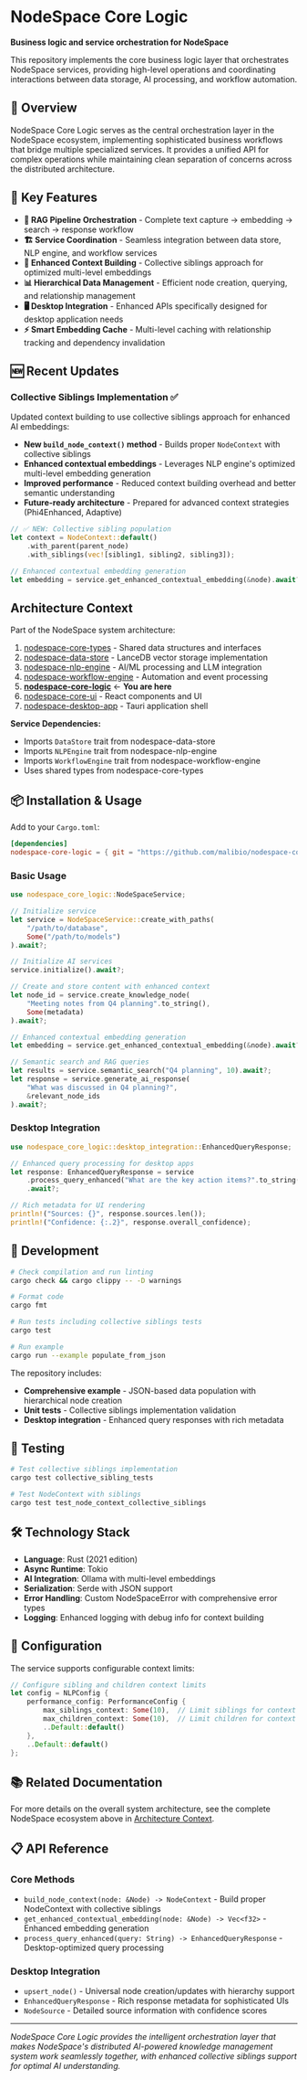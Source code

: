 # NodeSpace Core Logic

**Business logic and service orchestration for NodeSpace**

This repository implements the core business logic layer that orchestrates NodeSpace services, providing high-level operations and coordinating interactions between data storage, AI processing, and workflow automation.

## 🎯 Overview

NodeSpace Core Logic serves as the central orchestration layer in the NodeSpace ecosystem, implementing sophisticated business workflows that bridge multiple specialized services. It provides a unified API for complex operations while maintaining clean separation of concerns across the distributed architecture.

## 🚀 Key Features

- **🔄 RAG Pipeline Orchestration** - Complete text capture → embedding → search → response workflow
- **🏗️ Service Coordination** - Seamless integration between data store, NLP engine, and workflow services  
- **🧠 Enhanced Context Building** - Collective siblings approach for optimized multi-level embeddings
- **📊 Hierarchical Data Management** - Efficient node creation, querying, and relationship management
- **🖥️ Desktop Integration** - Enhanced APIs specifically designed for desktop application needs
- **⚡ Smart Embedding Cache** - Multi-level caching with relationship tracking and dependency invalidation

## 🆕 Recent Updates

### Collective Siblings Implementation ✅

Updated context building to use collective siblings approach for enhanced AI embeddings:

- **New `build_node_context()` method** - Builds proper `NodeContext` with collective siblings
- **Enhanced contextual embeddings** - Leverages NLP engine's optimized multi-level embedding generation
- **Improved performance** - Reduced context building overhead and better semantic understanding
- **Future-ready architecture** - Prepared for advanced context strategies (Phi4Enhanced, Adaptive)

```rust
// ✅ NEW: Collective sibling population
let context = NodeContext::default()
    .with_parent(parent_node)
    .with_siblings(vec![sibling1, sibling2, sibling3]);

// Enhanced contextual embedding generation
let embedding = service.get_enhanced_contextual_embedding(&node).await?;
```

## Architecture Context

Part of the NodeSpace system architecture:

1. [nodespace-core-types](https://github.com/malibio/nodespace-core-types) - Shared data structures and interfaces
2. [nodespace-data-store](https://github.com/malibio/nodespace-data-store) - LanceDB vector storage implementation
3. [nodespace-nlp-engine](https://github.com/malibio/nodespace-nlp-engine) - AI/ML processing and LLM integration  
4. [nodespace-workflow-engine](https://github.com/malibio/nodespace-workflow-engine) - Automation and event processing
5. **[nodespace-core-logic](https://github.com/malibio/nodespace-core-logic)** ← **You are here**
6. [nodespace-core-ui](https://github.com/malibio/nodespace-core-ui) - React components and UI
7. [nodespace-desktop-app](https://github.com/malibio/nodespace-desktop-app) - Tauri application shell

**Service Dependencies:**
- Imports `DataStore` trait from nodespace-data-store
- Imports `NLPEngine` trait from nodespace-nlp-engine  
- Imports `WorkflowEngine` trait from nodespace-workflow-engine
- Uses shared types from nodespace-core-types

## 📦 Installation & Usage

Add to your `Cargo.toml`:

```toml
[dependencies]
nodespace-core-logic = { git = "https://github.com/malibio/nodespace-core-logic" }
```

### Basic Usage

```rust
use nodespace_core_logic::NodeSpaceService;

// Initialize service
let service = NodeSpaceService::create_with_paths(
    "/path/to/database",
    Some("/path/to/models")
).await?;

// Initialize AI services
service.initialize().await?;

// Create and store content with enhanced context
let node_id = service.create_knowledge_node(
    "Meeting notes from Q4 planning".to_string(),
    Some(metadata)
).await?;

// Enhanced contextual embedding generation
let embedding = service.get_enhanced_contextual_embedding(&node).await?;

// Semantic search and RAG queries
let results = service.semantic_search("Q4 planning", 10).await?;
let response = service.generate_ai_response(
    "What was discussed in Q4 planning?",
    &relevant_node_ids
).await?;
```

### Desktop Integration

```rust
use nodespace_core_logic::desktop_integration::EnhancedQueryResponse;

// Enhanced query processing for desktop apps
let response: EnhancedQueryResponse = service
    .process_query_enhanced("What are the key action items?".to_string())
    .await?;

// Rich metadata for UI rendering
println!("Sources: {}", response.sources.len());
println!("Confidence: {:.2}", response.overall_confidence);
```

## 🧪 Development

```bash
# Check compilation and run linting
cargo check && cargo clippy -- -D warnings

# Format code
cargo fmt

# Run tests including collective siblings tests
cargo test

# Run example
cargo run --example populate_from_json
```

The repository includes:
- **Comprehensive example** - JSON-based data population with hierarchical node creation
- **Unit tests** - Collective siblings implementation validation
- **Desktop integration** - Enhanced query responses with rich metadata

## 🧪 Testing

```bash
# Test collective siblings implementation
cargo test collective_sibling_tests

# Test NodeContext with siblings
cargo test test_node_context_collective_siblings
```

## 🛠️ Technology Stack

- **Language**: Rust (2021 edition)
- **Async Runtime**: Tokio
- **AI Integration**: Ollama with multi-level embeddings
- **Serialization**: Serde with JSON support
- **Error Handling**: Custom NodeSpaceError with comprehensive error types
- **Logging**: Enhanced logging with debug info for context building

## 🔧 Configuration

The service supports configurable context limits:

```rust
// Configure sibling and children context limits
let config = NLPConfig {
    performance_config: PerformanceConfig {
        max_siblings_context: Some(10),  // Limit siblings for context
        max_children_context: Some(10),  // Limit children for context
        ..Default::default()
    },
    ..Default::default()
};
```

## 📚 Related Documentation

For more details on the overall system architecture, see the complete NodeSpace ecosystem above in [Architecture Context](#architecture-context).

## 📋 API Reference

### Core Methods

- `build_node_context(node: &Node) -> NodeContext` - Build proper NodeContext with collective siblings
- `get_enhanced_contextual_embedding(node: &Node) -> Vec<f32>` - Enhanced embedding generation
- `process_query_enhanced(query: String) -> EnhancedQueryResponse` - Desktop-optimized query processing

### Desktop Integration

- `upsert_node()` - Universal node creation/updates with hierarchy support
- `EnhancedQueryResponse` - Rich response metadata for sophisticated UIs
- `NodeSource` - Detailed source information with confidence scores

---

*NodeSpace Core Logic provides the intelligent orchestration layer that makes NodeSpace's distributed AI-powered knowledge management system work seamlessly together, with enhanced collective siblings support for optimal AI understanding.*